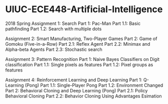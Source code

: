 # UIUC-ECE448-Artificial-Intelligence
2018 Spring 
Assignment 1: Search
Part 1: Pac-Man
Part 1.1: Basic pathfinding
Part 1.2: Search with multiple dots

Assignment 2: Smart Manufacturing, Two-Player Games
Part 2: Game of Gomoku (Five-in-a-Row)
Part 2.1: Reflex Agent
Part 2.2: Minimax and Alpha-beta Agents
Part 2.3: Stochastic search

Assignment 3: Pattern Recognition
Part 1: Naive Bayes Classifiers on Digit classification
Part 1.1: Single pixels as features
Part 1.2: Pixel groups as features

Assignment 4: Reinforcement Learning and Deep Learning
Part 1: Q-Learning (Pong)
Part 1.1: Single-Player Pong
Part 1.2: Environment Changed
Part 2: Behavioral Cloning and Deep Learning (Pong)
Part 2.1: Policy Behavioral Cloning
Part 2.2: Behavior Cloning Using Advantages Esimation
